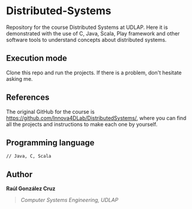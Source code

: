 # Distributed-Systems
Repository for the course Distributed Systems at UDLAP. Here it is demonstrated with the use of C, Java, Scala, Play framework and other software tools to understand concepts about distributed systems.

## Execution mode
Clone this repo and run the projects. If there is a problem, don't hesitate asking me.

## References
The original GitHub for the course is https://github.com/Innova4DLab/DistributedSystems/, where you can find all the projects and instructions to make each one by yourself.

## Programming language
```[java, scala, c]
// Java, C, Scala
```

## Author
**Raúl González Cruz**
>*Computer Systems Engineering, UDLAP*
